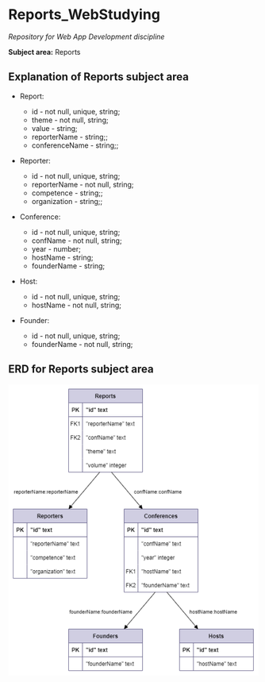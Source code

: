 # Reports_WebStudying
*Repository for Web App Development discipline*

**Subject area:** Reports
## Explanation of Reports subject area
- Report:
	- id - not null, unique, string;
	- theme - not null, string;
	- value - string;
	- reporterName - string;;
	- conferenceName - string;;


- Reporter:
	- id - not null, unique, string;
	- reporterName - not null, string;
	- competence - string;;
	- organization - string;;


- Conference:
	- id - not null, unique, string;
	- confName - not null, string;
	- year - number;
	- hostName - string;
	- founderName - string;


- Host:
	- id - not null, unique, string;
	- hostName - not null, string;


- Founder:
	- id - not null, unique, string;
	- founderName - not null, string;

## ERD for Reports subject area
![ReportsERDfromSQL.png](ReportsERDfromSQL.png)